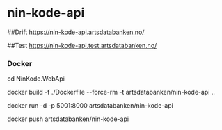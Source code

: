 # nin-kode-api

##Drift
https://nin-kode-api.artsdatabanken.no/

##Test
https://nin-kode-api.test.artsdatabanken.no/

### Docker

cd NinKode.WebApi

docker build -f ./Dockerfile --force-rm -t artsdatabanken/nin-kode-api ..

docker run -d -p 5001:8000 artsdatabanken/nin-kode-api

docker push artsdatabanken/nin-kode-api
